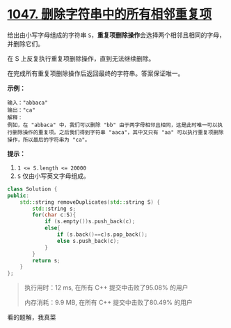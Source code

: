 # [1047. 删除字符串中的所有相邻重复项](https://leetcode-cn.com/problems/remove-all-adjacent-duplicates-in-string/)

给出由小写字母组成的字符串 `S`，**重复项删除操作**会选择两个相邻且相同的字母，并删除它们。

在 S 上反复执行重复项删除操作，直到无法继续删除。

在完成所有重复项删除操作后返回最终的字符串。答案保证唯一。

 

**示例：**

```
输入："abbaca"
输出："ca"
解释：
例如，在 "abbaca" 中，我们可以删除 "bb" 由于两字母相邻且相同，这是此时唯一可以执行删除操作的重复项。之后我们得到字符串 "aaca"，其中又只有 "aa" 可以执行重复项删除操作，所以最后的字符串为 "ca"。
```

 

**提示：**

1. `1 <= S.length <= 20000`
2. `S` 仅由小写英文字母组成。

```c++
class Solution {
public:
    std::string removeDuplicates(std::string S) {
        std::string s;
        for(char c:S){
            if (s.empty())s.push_back(c);
            else{
                if (s.back()==c)s.pop_back();
                else s.push_back(c);
            }
        }
        return s;
    }
};
```

> 执行用时：12 ms, 在所有 C++ 提交中击败了95.08% 的用户
>
> 内存消耗：9.9 MB, 在所有 C++ 提交中击败了80.49% 的用户

看的题解，我真菜
